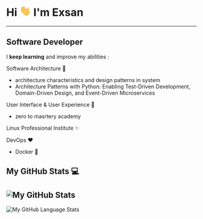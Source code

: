 # Hi <img src="https://raw.githubusercontent.com/ABSphreak/ABSphreak/master/gifs/Hi.gif" width="30px"> I'm Exsan
---
## Software Developer

I **keep learning** and improve my abilities :

Software Architecture 📖
- architecture characteristics and design patterns in system
- Architecture Patterns with Python: Enabling Test-Driven Development, Domain-Driven Design, and Event-Driven Microservices

User Interface & User Experience 🌈
- zero to masrtery academy

Linux Professional Institute ✨

DevOps ❤
- Docker 🐋

## My GitHub Stats 💻
![My GitHub Stats](https://github-readme-stats.vercel.app/api/?username=ehsangh7&count_private=true&theme=tokyonight&showicons=true)
---
![My GitHub Language Stats](https://github-readme-stats.vercel.app/api/top-langs/?username=ehsangh7&langs_count=5&theme=tokyonight)

<!-- ![](https://github.com/ehsangh7/github-stats/blob/master/generated/overview.svg) -->

